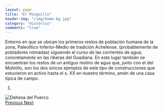 ```yaml
---
layout: page
title: "El Minguillo"
header-img: "/img/home-bg.jpg"
category: "Histórico"
comments: "true"
---
```



Entorno en que se ubican los primeros restos de población humana de la zona, Paleolítico Inferior-Medio de tradición Achelense. (probablemente de pobladores nómadas) siguiendo el curso de las corrientes de agua; concretamente en las riberas del Guadiana. En este lugar también se encuentran los restos de un antiguo molino de agua que, junto con el del Molinillo, son los dos únicos ejemplos de este tipo de construcciones que estuvieron en activo hasta el s. XX en nuestro término, amén de una casa típica de campo. 



<div id="myCarousel" class="carousel slide" data-ride="carousel">
  <!-- Indicators -->
  <ol class="carousel-indicators">
    <li data-target="#myCarousel" data-slide-to="0" class="active"></li>
  </ol>
  <!-- Wrapper for slides -->
  <div class="carousel-inner" role="listbox">
    <div class="item active">
      <img src="{{ site.github.url }}/img/dehesa-del-puerco-1.jpg" alt="Dehesa del Puerco">
    </div>
  <!-- Left and right controls -->
  <a class="left carousel-control" href="#myCarousel" role="button" data-slide="prev">
    <span class="glyphicon glyphicon-chevron-left" aria-hidden="true"></span>
    <span class="sr-only">Previous</span>
  </a>
  <a class="right carousel-control" href="#myCarousel" role="button" data-slide="next">
    <span class="glyphicon glyphicon-chevron-right" aria-hidden="true"></span>
    <span class="sr-only">Next</span>
  </a>
</div>


